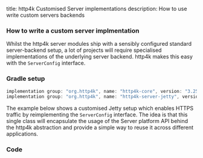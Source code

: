 title: http4k Customised Server implementations
description: How to use write custom servers backends

### How to write a custom server implmentation

Whilst the http4k server modules ship with a sensibly configured standard server-backend setup, a lot of projects will require specialised implementations of the underlying server backend. http4k makes this easy with the `ServerConfig` interface.

### Gradle setup

```groovy
implementation group: "org.http4k", name: "http4k-core", version: "3.258.0"
implementation group: "org.http4k", name: "http4k-server-jetty", version: "3.258.0"
```

The example below shows a customised Jetty setup which enables HTTPS traffic by reimplementing the `ServerConfig` interface. The idea is that this single class will encapsulate the usage of the Server platform API behind the http4k abstraction and provide a simple way to reuse it across different applications.

### Code [<img class="octocat"/>](https://github.com/http4k/http4k/blob/master/src/docs/cookbook/customised_servers/example.kt)

<script src="https://gist-it.appspot.com/https://github.com/http4k/http4k/blob/master/src/docs/cookbook/customised_servers/example.kt"></script>
